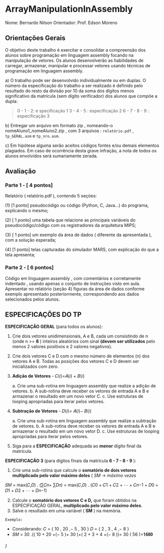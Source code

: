 # ArrayManipulationInAssembly
Nome: Bernardo Nilson
Orientador: Prof. Edson Moreno

## Orientações Gerais

O objetivo deste trabalho é exercitar e consolidar a compreensão dos alunos sobre programação em linguagem assembly focando na manipulação de vetores. Os alunos desenvolverão as habilidades de carregar, armazenar, manipular e processar vetores usando técnicas de programação em linguagem assembly.

a) O trabalho pode ser desenvolvido individualmente ou em duplas.
O número da especificação do trabalho a ser realizado é definido pelo resultado do resto da divisão por 10 da soma dos dígitos menos significativo da matrícula (sem dígito verificador) dos alunos que compõe a dupla:

> 0 - 1 - 2: e specificação 1
> 3 - 4 - 5 : especificação 2
> 6 - 7 - 8 - 9 : especificação 3

b) Entregar um arquivo em formato zip , nomeando-o nomeAluno1_nomeAluno2.zip , com 3 arquivos : `relatório.pdf` , `tp_GERAL.asm` e `tp_nro.asm`.

c) Em hipótese alguma serão aceitos códigos fontes e/ou demais elementos plagiados. Em caso de ocorrência desta grave infração, a nota de todos os alunos envolvidos será sumariamente zerada.

## Avaliação

### Parte 1 - [ 4 pontos]

Relatório ( relatório.pdf ), contendo 5 seções:

(1) [1 ponto] pseudocódigo ou código (Python, C, Java...) do programa, explicando o mesmo;

(2) [ 1 ponto] uma tabela que relacione as principais variáveis do pseudocódigo/código com os registradores da arquitetura MIPS;

(3) [ 1 ponto] um exemplo da área de dados ( diferente da apresentada ), com a solução esperada;

(4) [1 ponto] telas capturadas do simulador MARS, com explicação do que a tela apresenta;

### Parte 2 - [ 6 pontos]

Código em linguagem assembly , com comentários e corretamente indentado , usando apenas o conjunto de instruções visto em aula. Apresentar no relatório (seção 4) figuras da área de dados conforme exemplo apresentado posteriormente, correspondendo aos dados selecionados pelos alunos.

## ESPECIFICAÇÕES DO TP

**ESPECIFICAÇÃO GERAL** (para todos os alunos):

1. Crie dois vetores unidimensionais, A e B, cada um consistindo de n (onde n >= **8** ) inteiros aleatórios com sinal **(devem ser utilizados** pelo menos 2 valores positivos e 2 valores negativos).

2. Crie dois vetores C e D com o mesmo número de elementos (n) dos vetores A e B. Todas as posições dos vetores C e D devem ser inicializados com zero.

3. **Adição de Vetores** - 𝐶(𝑖)=𝐴(𝑖) + 𝐵(𝑖)

    a. Crie uma sub-rotina em linguagem assembly que realize a adição de vetores.
    b. A sub-rotina deve receber os vetores de entrada A e B e armazenar o resultado em um novo vetor C.
    c. Use estruturas de looping apropriadas para iterar pelos vetores.

4. **Subtração de Vetores** - 𝐷(𝑖)= 𝐴(𝑖)− 𝐵(𝑖)

    a. Crie uma sub-rotina em linguagem assembly que realize a subtração de vetores.
    b. A sub-rotina deve receber os vetores de entrada A e B e armazenar o resultado em um novo vetor D.
    c. Use estruturas de looping apropriadas para iterar pelos vetores.

5. Siga para a **ESPECIFICAÇÃO** adequada ao **menor** dígito final da matrícula.

**ESPECIFICAÇÃO 3** (para dígitos finais da matrícula **6 - 7 - 8 - 9** ):

1. Crie uma sub-rotina que calcule o **somatório de dois vetores multiplicado pelo valor máximo deles** ( _SM_ → _máximo vezes_

𝑆𝑀 = max(𝐶,𝐷) . (∑𝐶𝑛+ ∑𝐷𝑛) = max(𝐶,𝐷) . (𝐶0 + 𝐶1 + 𝐶2 + ⋯ + 𝐶𝑛−1 + 𝐷0 + 𝐷1 + 𝐷2 + ⋯ + 𝐷𝑛−1)

2. Calcule o **somatório dos vetores C e D,** que foram obtidos na ESPECIFICAÇÃO GERAL, **multiplicado pelo valor máximo deles**.
3. Salve o resultado em uma variável ( **SM** ) na memória.

```
Exemplo:
```
- Considerando: 𝐶 = { 10 , 20 ,− 5 , 30 } 𝐷 = { 2 , 3 , 4 ,− 8 }
- 𝑆𝑀 = 30 .(( 10 + 20 +(− 5 )+ 30 )+( 2 + 3 + 4 +(− 8 ))= 30 ( 56 )=𝟏𝟔𝟖𝟎
###### }



